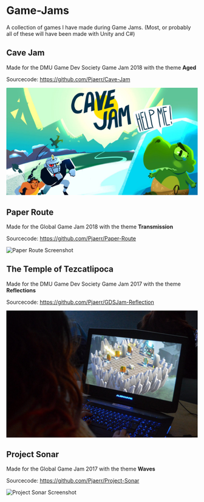 # Game-Jams
A collection of games I have made during Game Jams. (Most, or probably all of these will have been made with Unity and C#)


## Cave Jam
Made for the DMU Game Dev Society Game Jam 2018 with the theme **Aged**

Sourcecode: https://github.com/Pjaerr/Cave-Jam

![Cave Jam Screenshot](cavejam.jpg?raw=true)

## Paper Route
Made for the Global Game Jam 2018 with the theme **Transmission**

Sourcecode: https://github.com/Pjaerr/Paper-Route

![Paper Route Screenshot](paperroute.jpg?raw=true)

## The Temple of Tezcatlipoca
Made for the DMU Game Dev Society Game Jam 2017 with the theme **Reflections**

Sourcecode: https://github.com/Pjaerr/GDSJam-Reflection

![Temple Of Tezatlipoca Screenshot](gdsreflection.jpg?raw=true)


## Project Sonar
Made for the Global Game Jam 2017 with the theme **Waves**

Sourcecode: https://github.com/Pjaerr/Project-Sonar

![Project Sonar Screenshot](projectsonar.jpg?raw=true)

